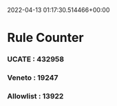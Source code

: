 2022-04-13 01:17:30.514466+00:00
# Rule Counter 
 ### UCATE : 432958

 ### Veneto : 19247

 ### Allowlist : 13922